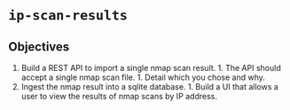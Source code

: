 # `ip-scan-results`

## Objectives
  1. Build a REST API to import a single nmap scan result.
    1. The API should accept a single nmap scan file.
    1. Detail which you chose and why.
  1. Ingest the nmap result into a sqlite database.
    1. Build a UI that allows a user to view the results of nmap scans by IP address.
